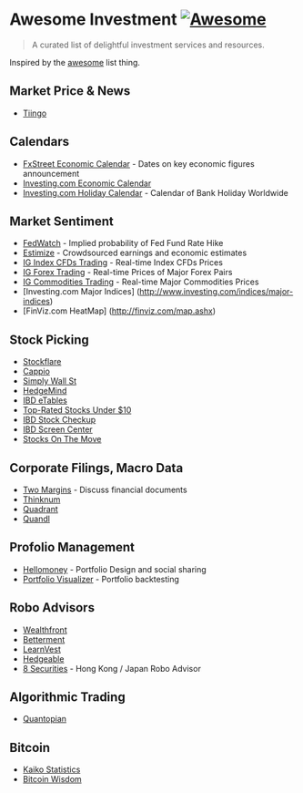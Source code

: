 # Awesome Investment [![Awesome](https://cdn.rawgit.com/sindresorhus/awesome/d7305f38d29fed78fa85652e3a63e154dd8e8829/media/badge.svg)](https://github.com/sindresorhus/awesome)

> A curated list of delightful investment services and resources.

Inspired by the [awesome](https://github.com/sindresorhus/awesome) list thing.

## Market Price & News

- [Tiingo](https://www.tiingo.com/)

## Calendars

- [FxStreet Economic Calendar](http://www.fxstreet.com/economic-calendar/) - Dates on key economic figures announcement
- [Investing.com Economic Calendar](http://www.investing.com/economic-calendar/)
- [Investing.com Holiday Calendar](http://www.investing.com/holiday-calendar/) - Calendar of Bank Holiday Worldwide

## Market Sentiment

- [FedWatch](http://www.cmegroup.com/trading/interest-rates/fed-funds.html) - Implied probability of Fed Fund Rate Hike
- [Estimize](https://www.estimize.com/) - Crowdsourced earnings and economic estimates
- [IG Index CFDs Trading](http://www.ig.com/au/indices-trading) - Real-time Index CFDs Prices
- [IG Forex Trading](http://www.ig.com/au/forex-trading) - Real-time Prices of Major Forex Pairs
- [IG Commodities Trading](http://www.ig.com/au/commodities-trading) - Real-time Major Commodities Prices
- [Investing.com Major Indices] (http://www.investing.com/indices/major-indices)
- [FinViz.com HeatMap] (http://finviz.com/map.ashx)

## Stock Picking

- [Stockflare](https://stockflare.com)
- [Cappio](http://www.capp.io/)
- [Simply Wall St](https://simplywall.st/snowflake/grid)
- [HedgeMind](http://hedgemind.com/)
- [IBD eTables](http://research.investors.com/etables/default.aspx?nav=ResearcheTables)
- [Top-Rated Stocks Under $10](http://research.investors.com/topratedunder10/default.aspx?nav=ResearchUnder10)
- [IBD Stock Checkup](http://research.investors.com/stock-checkup)
- [IBD Screen Center](http://research.investors.com/screen-center/?nav=ResearchSC)
- [Stocks On The Move](http://research.investors.com/stocksonthemove.aspx)

## Corporate Filings, Macro Data

- [Two Margins](https://www.twomargins.com/) - Discuss financial documents
- [Thinknum](https://www.thinknum.com/)
- [Quadrant](https://www.quadrant.io/)
- [Quandl](https://www.quandl.com/)

## Profolio Management

- [Hellomoney](http://hellomoney.co/) - Portfolio Design and social sharing
- [Portfolio Visualizer](https://www.portfoliovisualizer.com/) - Portfolio backtesting

## Robo Advisors

- [Wealthfront](https://www.wealthfront.com/)
- [Betterment](https://www.betterment.com/)
- [LearnVest](https://www.learnvest.com/)
- [Hedgeable](http://www.hedgeable.com/)
- [8 Securities](https://www.8securities.com/) - Hong Kong / Japan Robo Advisor

## Algorithmic Trading

- [Quantopian](https://www.quantopian.com/)

## Bitcoin

- [Kaiko Statistics](https://kaiko.com/statistics)
- [Bitcoin Wisdom](https://bitcoinwisdom.com/)
